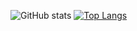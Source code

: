 ![GitHub stats](https://github-readme-stats.vercel.app/api?username=rampantspark&show_icons=true&theme=synthwave&count_private=true)
[![Top Langs](https://github-readme-stats.vercel.app/api/top-langs/?username=rampantspark&theme=synthwave&langs_count=8&hide=css,asp.net,html,scss,shell,typescript,glsl,haxe,meson)](https://github.com/anuraghazra/github-readme-stats)
